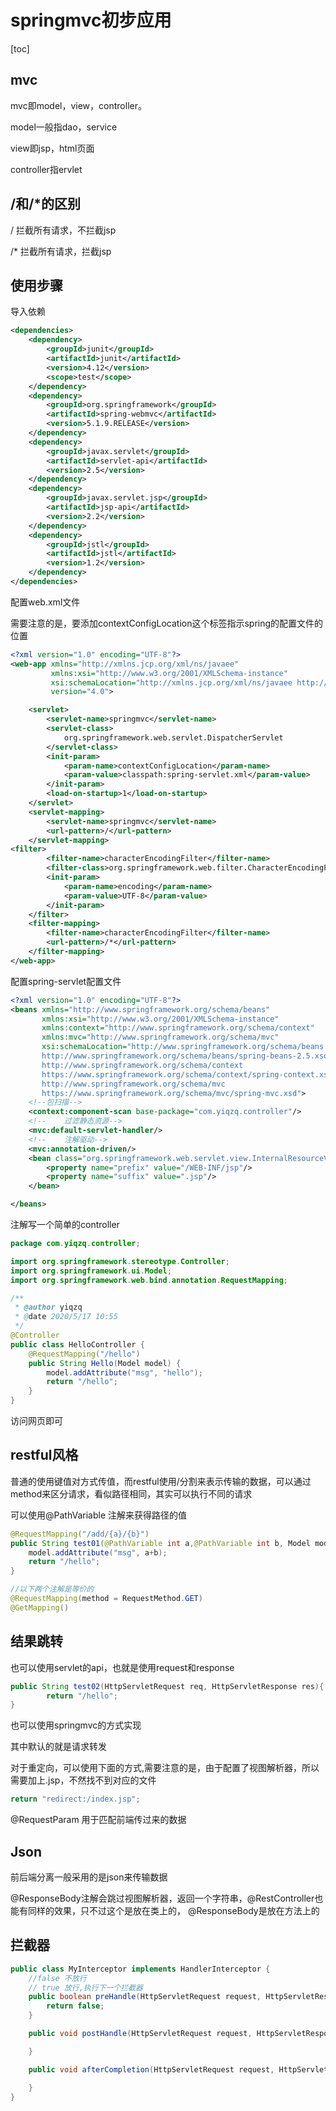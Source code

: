 # springmvc初步应用

[toc]

## mvc

mvc即model，view，controller。

model一般指dao，service

view即jsp，html页面

controller指ervlet

## /和/*的区别

/ 拦截所有请求，不拦截jsp

/* 拦截所有请求，拦截jsp

## 使用步骤

导入依赖

```xml
<dependencies>
    <dependency>
        <groupId>junit</groupId>
        <artifactId>junit</artifactId>
        <version>4.12</version>
        <scope>test</scope>
    </dependency>
    <dependency>
        <groupId>org.springframework</groupId>
        <artifactId>spring-webmvc</artifactId>
        <version>5.1.9.RELEASE</version>
    </dependency>
    <dependency>
        <groupId>javax.servlet</groupId>
        <artifactId>servlet-api</artifactId>
        <version>2.5</version>
    </dependency>
    <dependency>
        <groupId>javax.servlet.jsp</groupId>
        <artifactId>jsp-api</artifactId>
        <version>2.2</version>
    </dependency>
    <dependency>
        <groupId>jstl</groupId>
        <artifactId>jstl</artifactId>
        <version>1.2</version>
    </dependency>
</dependencies>
```

配置web.xml文件

需要注意的是，要添加contextConfigLocation这个标签指示spring的配置文件的位置

```xml
<?xml version="1.0" encoding="UTF-8"?>
<web-app xmlns="http://xmlns.jcp.org/xml/ns/javaee"
         xmlns:xsi="http://www.w3.org/2001/XMLSchema-instance"
         xsi:schemaLocation="http://xmlns.jcp.org/xml/ns/javaee http://xmlns.jcp.org/xml/ns/javaee/web-app_4_0.xsd"
         version="4.0">

    <servlet>
        <servlet-name>springmvc</servlet-name>
        <servlet-class>
            org.springframework.web.servlet.DispatcherServlet
        </servlet-class>
        <init-param>
            <param-name>contextConfigLocation</param-name>
            <param-value>classpath:spring-servlet.xml</param-value>
        </init-param>
        <load-on-startup>1</load-on-startup>
    </servlet>
    <servlet-mapping>
        <servlet-name>springmvc</servlet-name>
        <url-pattern>/</url-pattern>
    </servlet-mapping>
<filter>
        <filter-name>characterEncodingFilter</filter-name>
        <filter-class>org.springframework.web.filter.CharacterEncodingFilter</filter-class>
        <init-param>
            <param-name>encoding</param-name>
            <param-value>UTF-8</param-value>
        </init-param>
    </filter>
    <filter-mapping>
        <filter-name>characterEncodingFilter</filter-name>
        <url-pattern>/*</url-pattern>
    </filter-mapping>
</web-app>
```

配置spring-servlet配置文件

```xml
<?xml version="1.0" encoding="UTF-8"?>
<beans xmlns="http://www.springframework.org/schema/beans"
       xmlns:xsi="http://www.w3.org/2001/XMLSchema-instance"
       xmlns:context="http://www.springframework.org/schema/context"
       xmlns:mvc="http://www.springframework.org/schema/mvc"
       xsi:schemaLocation="http://www.springframework.org/schema/beans
       http://www.springframework.org/schema/beans/spring-beans-2.5.xsd
       http://www.springframework.org/schema/context
       https://www.springframework.org/schema/context/spring-context.xsd
       http://www.springframework.org/schema/mvc
       https://www.springframework.org/schema/mvc/spring-mvc.xsd">
    <!--包扫描-->
    <context:component-scan base-package="com.yiqzq.controller"/>
    <!--    过滤静态资源-->
    <mvc:default-servlet-handler/>
    <!--    注解驱动-->
    <mvc:annotation-driven/>
    <bean class="org.springframework.web.servlet.view.InternalResourceViewResolver">
        <property name="prefix" value="/WEB-INF/jsp"/>
        <property name="suffix" value=".jsp"/>
    </bean>

</beans>
```

注解写一个简单的controller

```java
package com.yiqzq.controller;

import org.springframework.stereotype.Controller;
import org.springframework.ui.Model;
import org.springframework.web.bind.annotation.RequestMapping;

/**
 * @author yiqzq
 * @date 2020/5/17 10:55
 */
@Controller
public class HelloController {
    @RequestMapping("/hello")
    public String Hello(Model model) {
        model.addAttribute("msg", "hello");
        return "/hello";
    }
}
```

访问网页即可

## restful风格

普通的使用键值对方式传值，而restful使用/分割来表示传输的数据，可以通过method来区分请求，看似路径相同，其实可以执行不同的请求

可以使用@PathVariable 注解来获得路径的值

```java
@RequestMapping("/add/{a}/{b}")
public String test01(@PathVariable int a,@PathVariable int b, Model model){
    model.addAttribute("msg", a+b);
    return "/hello";
}
```

```java
//以下两个注解是等价的
@RequestMapping(method = RequestMethod.GET)
@GetMapping()
```

## 结果跳转

也可以使用servlet的api，也就是使用request和response

```java
public String test02(HttpServletRequest req, HttpServletResponse res){
        return "/hello";
}
```

也可以使用springmvc的方式实现

其中默认的就是请求转发

对于重定向，可以使用下面的方式,需要注意的是，由于配置了视图解析器，所以需要加上.jsp，不然找不到对应的文件

```java
return "redirect:/index.jsp";
```

@RequestParam 用于匹配前端传过来的数据

## Json

前后端分离一般采用的是json来传输数据

 @ResponseBody注解会跳过视图解析器，返回一个字符串，@RestController也能有同样的效果，只不过这个是放在类上的， @ResponseBody是放在方法上的

## 拦截器

```java
public class MyInterceptor implements HandlerInterceptor {
    //false 不放行 
    // true 放行,执行下一个拦截器
    public boolean preHandle(HttpServletRequest request, HttpServletResponse response, Object handler) throws Exception {
        return false;
    }

    public void postHandle(HttpServletRequest request, HttpServletResponse response, Object handler, ModelAndView modelAndView) throws Exception {

    }

    public void afterCompletion(HttpServletRequest request, HttpServletResponse response, Object handler, Exception ex) throws Exception {

    }
}
```